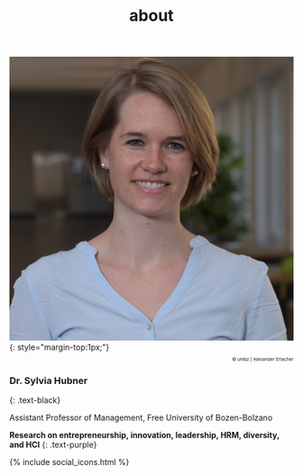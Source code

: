 ﻿---
title: "about"
bg: white
color: black
style: center
---

<img alt="SylviaHubner" src="./img/Sylvia2.JPG" class="img-me">
{: style="margin-top:1px;"}

<p style="font-size:8px;text-align:right; "> © unibz | Alexander Erlacher </p>

### **Dr. Sylvia Hubner**
{: .text-black}

Assistant Professor of Management, Free University of Bozen-Bolzano 



**Research on entrepreneurship, innovation, leadership, HRM, diversity, and HCI**
{: .text-purple}

{% include social_icons.html %}





